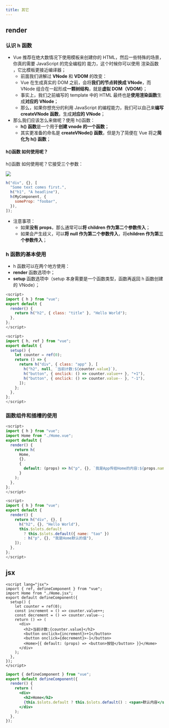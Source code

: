 ```yaml
---
title: 其它
---
```


## render

### 认识 h 函数

- Vue 推荐在绝大数情况下使用模板来创建你的 HTML，然后一些特殊的场景，你真的需要 JavaScript 的完全编程的
  能力，这个时候你可以使用 渲染函数 ，它比模板更接近编译器；
  - 前面我们讲解过 **VNode** 和 **VDOM** 的改变：
  - Vue 在生成真实的 DOM 之前，会将**我们的节点转换成 VNode**，而 VNode 组合在一起形成**一颗树结构**，就是**虚拟 DOM（VDOM）**；
  - 事实上，我们之前编写的 template 中的 HTML 最终也是**使用渲染函数**生成**对应的 VNode**；
  - 那么，如果你想充分的利用 JavaScript 的编程能力，我们可以自己来**编写 createVNode 函数**，生成**对应的 VNode**；
- 那么我们应该怎么来做呢？使用 h()函数：
  - **h() 函数**是一个用于**创建 vnode 的一个函数**；
  - 其实更准备的命名是 **createVNode() 函数**，但是为了简便在 Vue 将之**简化为 h() 函数**；

#### h()函数 如何使用呢？

h()函数 如何使用呢？它接受三个参数：

![](/frontEnd/frame/vue/81.png)

```js
h("div", {}, [
  "Some text comes first.",
  h("h1", "A headline"),
  h(MyComponent, {
    someProp: "foobar",
  }),
]);
```

- 注意事项：
  - 如果**没有 props**，那么通常可以**将 children 作为第二个参数传入**；
  - 如果会产生歧义，可以**将 null 作为第二个参数传入**，将**children 作为第三个参数传入**；

### h 函数的基本使用

- h 函数可以在两个地方使用：
- **render** 函数选项中；
- **setup** 函数选项中（setup 本身需要是一个函数类型，函数再返回 h 函数创建的 VNode）；

```js
<script>
import { h } from "vue";
export default {
  render() {
    return h("h2", { class: "title" }, "Hello World");
  },
};
</script>
```

```js
<script>
import { h, ref } from "vue";
export default {
  setup() {
    let counter = ref(0);
    return () => {
      return h("div", { class: "app" }, [
        h("h2", null, `当前计数:${counter.value}`),
        h("button", { onclick: () => counter.value++ }, "+1"),
        h("button", { onclick: () => counter.value-- }, "-1"),
      ]);
    };
  },
};
</script>
```

### 函数组件和插槽的使用

```js
<script>
import { h } from "vue";
import Home from "./Home.vue";
export default {
  render() {
    return h(
      Home,
      {},
      {
        default: (props) => h("p", {}, `我是App传给Home的内容:${props.name}`),
      }
    );
  },
};
</script>
```

```js
<script>
import { h } from "vue";
export default {
  render() {
    return h("div", {}, [
      h("h2", {}, "Hello World"),
      this.$slots.default
        ? this.$slots.default({ name: "tao" })
        : h("p", {}, "我是Home默认的值"),
    ]);
  },
};
</script>

```

## jsx

```vue
<script lang="jsx">
import { ref, defineComponent } from "vue";
import Home from "./Home.jsx";
export default defineComponent({
  setup() {
    let counter = ref(0);
    const increment = () => counter.value++;
    const decrement = () => counter.value--;
    return () => (
      <div>
        <h2>当前计数:{counter.value}</h2>
        <button onclick={increment}>+1</button>
        <button onclick={decrement}>-1</button>
        <Home>{{ default: (props) => <button>按钮</button> }}</Home>
      </div>
    );
  },
});
</script>
```

```jsx
import { defineComponent } from "vue";
export default defineComponent({
  render() {
    return (
      <div>
        <h2>Home</h2>
        {this.$slots.default ? this.$slots.default() : <span>默认内容</span>}
      </div>
    );
  },
});
```

